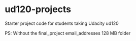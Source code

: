 ud120-projects
==============

Starter project code for students taking Udacity ud120

PS: Without the final_project email_addresses 128 MB folder